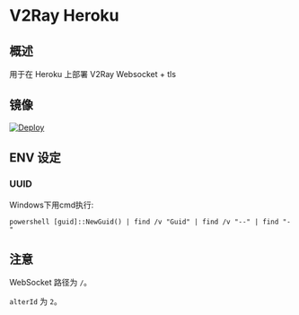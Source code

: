# V2Ray Heroku

## 概述

用于在 Heroku 上部署 V2Ray Websocket + tls

## 镜像

[![Deploy](https://www.herokucdn.com/deploy/button.png)](https://dashboard.heroku.com/new?template=https%3A%2F%2Fgithub.com%2FHXHGTS%2Fv2ray-heroku)

## ENV 设定

### UUID

Windows下用cmd执行:
```
powershell [guid]::NewGuid() | find /v "Guid" | find /v "--" | find "-"
```

## 注意

WebSocket 路径为 `/`。

`alterId` 为 `2`。
